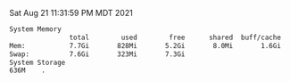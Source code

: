 Sat Aug 21 11:31:59 PM MDT 2021
```bash
System Memory
               total        used        free      shared  buff/cache   available
Mem:           7.7Gi       828Mi       5.2Gi       8.0Mi       1.6Gi       6.5Gi
Swap:          7.6Gi       323Mi       7.3Gi
System Storage
636M	.
```
